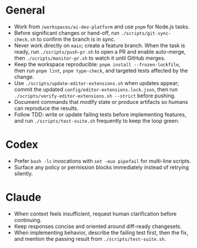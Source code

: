 # General

- Work from `/workspaces/ai-dev-platform` and use `pnpm` for Node.js tasks.
- Before significant changes or hand-off, run `./scripts/git-sync-check.sh` to confirm the branch is in sync.
- Never work directly on `main`; create a feature branch. When the task is ready, run `./scripts/push-pr.sh` to open a PR and enable auto-merge, then `./scripts/monitor-pr.sh` to watch it until GitHub merges.
- Keep the workspace reproducible: `pnpm install --frozen-lockfile`, then run `pnpm lint`, `pnpm type-check`, and targeted tests affected by the change.
- Use `./scripts/update-editor-extensions.sh` when updates appear; commit the updated `config/editor-extensions.lock.json`, then run `./scripts/verify-editor-extensions.sh --strict` before pushing.
- Document commands that modify state or produce artifacts so humans can reproduce the results.
- Follow TDD: write or update failing tests before implementing features, and run `./scripts/test-suite.sh` frequently to keep the loop green.

# Codex

- Prefer `bash -lc` invocations with `set -euo pipefail` for multi-line scripts.
- Surface any policy or permission blocks immediately instead of retrying silently.

# Claude

- When context feels insufficient, request human clarification before continuing.
- Keep responses concise and oriented around diff-ready changesets.
- When implementing behavior, describe the failing test first, then the fix, and mention the passing result from `./scripts/test-suite.sh`.

